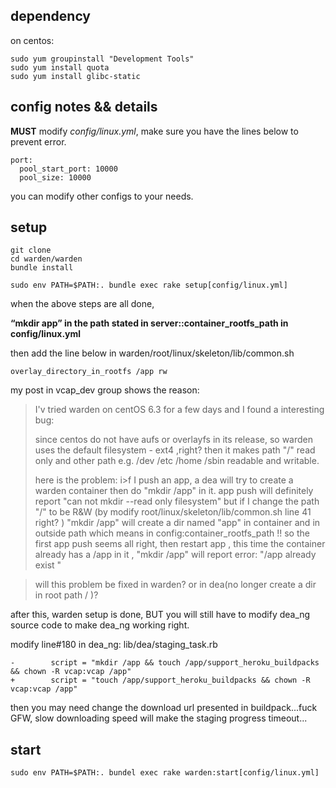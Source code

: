 ## dependency

on centos:

    sudo yum groupinstall "Development Tools"
    sudo yum install quota
    sudo yum install glibc-static

## config notes && details

**MUST** modify *config/linux.yml*, make sure you have the lines below to prevent error.

    port:
      pool_start_port: 10000
      pool_size: 10000
      
you can modify other configs to your needs.


## setup

    git clone
    cd warden/warden
    bundle install

    sudo env PATH=$PATH:. bundle exec rake setup[config/linux.yml]

when the above steps are all done,

**“mkdir app” in the path stated in server::container_rootfs_path in config/linux.yml**

then add the line below in warden/root/linux/skeleton/lib/common.sh

    overlay_directory_in_rootfs /app rw

my post in vcap_dev group shows the reason:

>I'v tried warden on centOS 6.3 for a few days and I found a interesting bug:
>
>since centos do not have aufs or overlayfs in its release, so warden uses the default filesystem - ext4 ,right?
>then it makes path "/" read only and other path e.g. /dev /etc /home /sbin readable and writable.
>
>here is the problem:
i>f I push an app, a dea will try to create a warden container then do "mkdir /app" in it.  app push will definitely report "can not mkdir --read only filesystem"
>but if I change the path "/" to be R&W (by modify root/linux/skeleton/lib/common.sh line 41 right? ) "mkdir /app" will create a dir named "app" in container and in outside path which means in config:container_rootfs_path !!
>so the first app push  seems all right, then restart app , this time the container already has a /app in it , "mkdir /app" will report error: "/app already exist "

>will this problem be fixed in warden? or in dea(no longer create a dir in root path / )?

after this, warden setup is done, BUT you will still have to modify dea_ng source code to make dea_ng working right.

modify line#180 in dea_ng: lib/dea/staging_task.rb 

    -        script = "mkdir /app && touch /app/support_heroku_buildpacks && chown -R vcap:vcap /app"
    +        script = "touch /app/support_heroku_buildpacks && chown -R vcap:vcap /app"

then you may need change the download url presented in buildpack...fuck GFW, slow downloading speed will make the  staging progress timeout...

## start 

    sudo env PATH=$PATH:. bundel exec rake warden:start[config/linux.yml]

